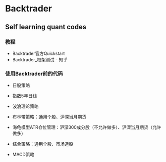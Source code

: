 # Backtrader

## Self learning quant codes

### 教程

+ Backtrader官方Quickstart
+ Backtrader_框架测试 - 知乎

### 使用Backtrader前的代码

+ 日股策略
+ 指数5年日线

+ 波浪理论策略
+ 布林带策略：通用个股、沪深当月期货
+ 海龟模型ATR仓位管理：沪深300成分股（不允许做多）、沪深当月期货（允许做多）
+ 综合策略：通用个股、市场选股
+ MACD策略

